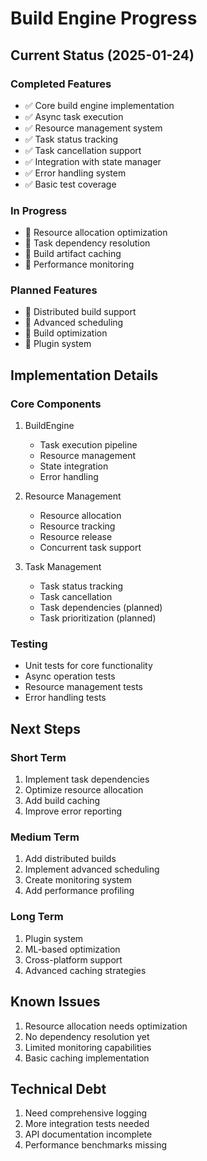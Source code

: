 # Build Engine Progress

## Current Status (2025-01-24)

### Completed Features
- ✅ Core build engine implementation
- ✅ Async task execution
- ✅ Resource management system
- ✅ Task status tracking
- ✅ Task cancellation support
- ✅ Integration with state manager
- ✅ Error handling system
- ✅ Basic test coverage

### In Progress
- 🔄 Resource allocation optimization
- 🔄 Task dependency resolution
- 🔄 Build artifact caching
- 🔄 Performance monitoring

### Planned Features
- 📅 Distributed build support
- 📅 Advanced scheduling
- 📅 Build optimization
- 📅 Plugin system

## Implementation Details

### Core Components
1. BuildEngine
   - Task execution pipeline
   - Resource management
   - State integration
   - Error handling

2. Resource Management
   - Resource allocation
   - Resource tracking
   - Resource release
   - Concurrent task support

3. Task Management
   - Task status tracking
   - Task cancellation
   - Task dependencies (planned)
   - Task prioritization (planned)

### Testing
- Unit tests for core functionality
- Async operation tests
- Resource management tests
- Error handling tests

## Next Steps

### Short Term
1. Implement task dependencies
2. Optimize resource allocation
3. Add build caching
4. Improve error reporting

### Medium Term
1. Add distributed builds
2. Implement advanced scheduling
3. Create monitoring system
4. Add performance profiling

### Long Term
1. Plugin system
2. ML-based optimization
3. Cross-platform support
4. Advanced caching strategies

## Known Issues
1. Resource allocation needs optimization
2. No dependency resolution yet
3. Limited monitoring capabilities
4. Basic caching implementation

## Technical Debt
1. Need comprehensive logging
2. More integration tests needed
3. API documentation incomplete
4. Performance benchmarks missing

